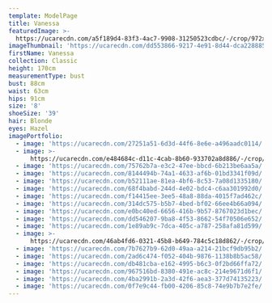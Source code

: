 ```yaml
---
template: ModelPage
title: Vanessa
featuredImage: >-
  https://ucarecdn.com/a5f189d4-83f3-4ac7-9908-31250523cdbc/-/crop/972x549/0,0/-/preview/
imageThumbnail: 'https://ucarecdn.com/dd553866-9217-4e91-8d44-dca228885fbd/'
firstName: Vanessa
collection: Classic
height: 170cm
measurementType: bust
bust: 88cm
waist: 63cm
hips: 91cm
size: '8'
shoeSize: '39'
hair: Blonde
eyes: Hazel
imagePortfolio:
  - image: 'https://ucarecdn.com/27251a51-6d3d-44f6-8e6e-a496aadc0114/'
  - image: >-
      https://ucarecdn.com/e484684c-d11c-4cab-8b60-933702a8d886/-/crop/620x816/0,114/-/preview/
  - image: 'https://ucarecdn.com/75762b7a-e3c2-47ee-bbcd-6b213be6aa5a/'
  - image: 'https://ucarecdn.com/8144494b-74a1-4633-af6b-01bd3341f09d/'
  - image: 'https://ucarecdn.com/b52111ae-81ea-4bf6-8c53-7a08d1335180/'
  - image: 'https://ucarecdn.com/68f4babd-244d-4e02-bdc4-c6aa301992d0/'
  - image: 'https://ucarecdn.com/f14415ee-3ee5-48a8-88da-4015f7ad462c/'
  - image: 'https://ucarecdn.com/314dc575-b5b7-4bed-bf02-66ee4b66a094/'
  - image: 'https://ucarecdn.com/e0bc40ed-6656-416b-9b57-8767023d1bec/'
  - image: 'https://ucarecdn.com/dd546207-9ba8-4f53-8662-54f70506e652/'
  - image: 'https://ucarecdn.com/1e89ab9c-7dca-405c-a787-258afa81d599/'
  - image: >-
      https://ucarecdn.com/46ab4fd6-0321-45b8-b649-784c5c18d862/-/crop/1433x1773/7,0/-/preview/
  - image: 'https://ucarecdn.com/7b7627b9-62d0-49aa-a214-21bcf9db95b2/'
  - image: 'https://ucarecdn.com/2ad6c474-f052-404b-9876-1138b8b5ac58/'
  - image: 'https://ucarecdn.com/db481cba-e162-4995-b6c3-0f2bd66ffa72/'
  - image: 'https://ucarecdn.com/967516bd-8380-491e-ac8c-214e9671d6f1/'
  - image: 'https://ucarecdn.com/4ba2991b-2a3d-42f6-aea3-377d74135223/'
  - image: 'https://ucarecdn.com/0f7e9c44-fb00-4206-85c8-74e9b7b7e2fe/'
---
```


